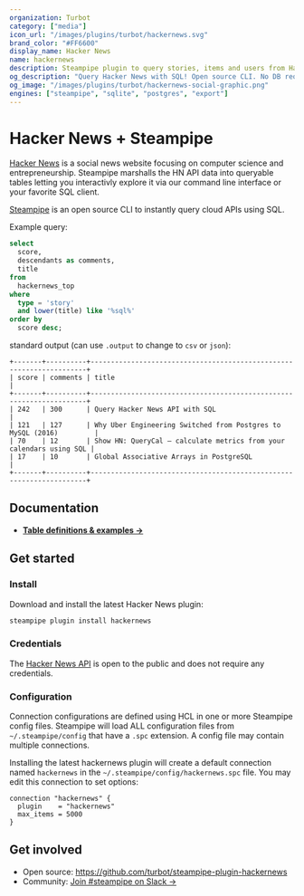 ```yaml
---
organization: Turbot
category: ["media"]
icon_url: "/images/plugins/turbot/hackernews.svg"
brand_color: "#FF6600"
display_name: Hacker News
name: hackernews
description: Steampipe plugin to query stories, items and users from Hacker News.
og_description: "Query Hacker News with SQL! Open source CLI. No DB required."
og_image: "/images/plugins/turbot/hackernews-social-graphic.png"
engines: ["steampipe", "sqlite", "postgres", "export"]
---
```


# Hacker News + Steampipe

[Hacker News](https://news.ycombinator.com) is a social news website focusing on computer science and entrepreneurship. Steampipe marshalls the HN API data into queryable tables letting you interactivly explore it via our command line interface or your favorite SQL client. 

[Steampipe](https://steampipe.io) is an open source CLI to instantly query cloud APIs using SQL.

Example query:

```sql
select
  score,
  descendants as comments,
  title
from 
  hackernews_top
where
  type = 'story'
  and lower(title) like '%sql%'
order by
  score desc;
```
standard output (can use `.output` to change to `csv` or `json`):
```text
+-------+----------+---------------------------------------------------------------------+
| score | comments | title                                                               |
+-------+----------+---------------------------------------------------------------------+
| 242   | 300      | Query Hacker News API with SQL                                      |
| 121   | 127      | Why Uber Engineering Switched from Postgres to MySQL (2016)         |
| 70    | 12       | Show HN: QueryCal – calculate metrics from your calendars using SQL |
| 17    | 10       | Global Associative Arrays in PostgreSQL                             |
+-------+----------+---------------------------------------------------------------------+
```
## Documentation

- **[Table definitions & examples →](/plugins/turbot/hackernews/tables)**

## Get started

### Install

Download and install the latest Hacker News plugin:

```bash
steampipe plugin install hackernews
```

### Credentials

The [Hacker News API](https://github.com/HackerNews/API) is open to the public and does not require any credentials.


### Configuration

Connection configurations are defined using HCL in one or more Steampipe config files. Steampipe will load ALL configuration files from `~/.steampipe/config` that have a `.spc` extension. A config file may contain multiple connections.

Installing the latest hackernews plugin will create a default connection named `hackernews` in the `~/.steampipe/config/hackernews.spc` file. You may edit this connection to set options:

```hcl
connection "hackernews" {
  plugin    = "hackernews"
  max_items = 5000
}
```

## Get involved

- Open source: https://github.com/turbot/steampipe-plugin-hackernews
- Community: [Join #steampipe on Slack →](https://turbot.com/community/join)
